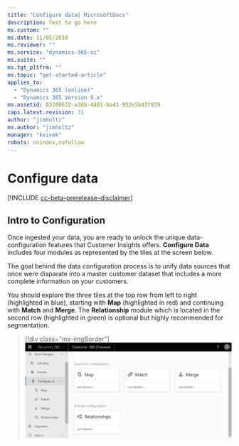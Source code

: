 ```yaml
---
title: "Configure data| MicrosoftDocs"
description: Text to go here
ms.custom: ""
ms.date: 11/05/2018
ms.reviewer: ""
ms.service: "dynamics-365-ai"
ms.suite: ""
ms.tgt_pltfrm: ""
ms.topic: "get-started-article"
applies_to: 
  - "Dynamics 365 (online)"
  - "Dynamics 365 Version 9.x"
ms.assetid: 83200632-a36b-4401-ba41-952e5b43f939
caps.latest.revision: 31
author: "jimholtz"
ms.author: "jimholtz"
manager: "kvivek"
robots: noindex,nofollow
---
```

# Configure data

[!INCLUDE [cc-beta-prerelease-disclaimer](../includes/cc-beta-prerelease-disclaimer.md)]

## Intro to Configuration

Once ingested your data, you are ready to unlock the unique data-configuration features that Customer Insights offers. **Configure Data** includes four modules as represented by the tiles at the screen below.
 
The goal behind the data configuration process is to unify data sources that once were disparate into a master customer dataset that includes a more complete information on your customers.  

You should explore the three tiles at the top row from left to right (highlighted in blue), starting with **Map** (highlighted in red) and continuing with **Match** and **Merge**. The **Relationship** module which is located in the second row (highlighted in green) is optional but highly recommended for segmentation.

> [!div class="mx-imgBorder"] 
> ![](media/configure-data-page.png "Configure Data page")
